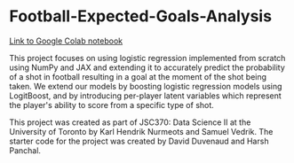 # Football-Expected-Goals-Analysis
[Link to Google Colab notebook](https://colab.research.google.com/drive/1Ppd1giDciztdol7uxk_MmhFQK3iYB35m?usp=sharing)

This project focuses on using logistic regression implemented from scratch using NumPy and JAX and extending it to accurately predict the probability of a shot in football resulting in a goal at the moment of the shot being taken. We extend our models by boosting logistic regression models using LogitBoost, and by introducing per-player latent variables which represent the player's ability to score from a specific type of shot.

This project was created as part of JSC370: Data Science II at the University of Toronto by Karl Hendrik Nurmeots and Samuel Vedrik. The starter code for the project was created by David Duvenaud and Harsh Panchal.
